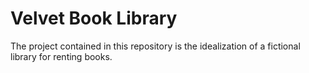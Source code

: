 <h1> Velvet Book Library </h1>
The project contained in this repository is the idealization of a fictional library for renting books.

